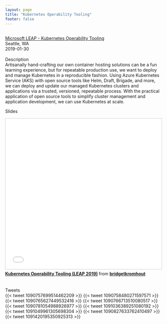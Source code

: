 ```yaml
---
layout: page
title: "Kubernetes Operability Tooling"
footer: false
---
```



<br>
<div class="views-field views-field-nothing">        <span class="field-content views-field-field-details"><a href="https://www.microsoft.com/nb-no/leap/">Microsoft LEAP - Kubernetes Operability Tooling</a><br>Seattle, WA<br><span class="date-display-start">2019-01-30</span></span></div>

<br>
Description
<br>
Artisanally hand-crafting our own container hosting solutions can be a fun learning experience, but for repeatable production use, we want to deploy and manage Kubernetes in a reproducible fashion. Using Azure Kubernetes Service (AKS) with open source tools like Helm, Draft, Brigade, and more, we can deploy and update our managed Kubernetes clusters and applications via a trusted, versioned, repeatable process. With the practical application of open source tools to simplify cluster management and application development, we can use Kubernetes at scale.
<br>

Slides
<br>
<iframe src="//www.slideshare.net/slideshow/embed_code/key/kBaoGsiVtzw5Gh" width="595" height="485" frameborder="0" marginwidth="0" marginheight="0" scrolling="no" style="border:1px solid #CCC; border-width:1px; margin-bottom:5px; max-width: 100%;" allowfullscreen> </iframe> <div style="margin-bottom:5px"> <strong> <a href="//www.slideshare.net/bridgetkromhout/kubernetes-operability-tooling-leap-2019" title="Kubernetes Operability Tooling (LEAP 2019)" target="_blank">Kubernetes Operability Tooling (LEAP 2019)</a> </strong> from <strong><a href="https://www.slideshare.net/bridgetkromhout" target="_blank">bridgetkromhout</a></strong> </div>
<br>

Tweets
<br>
{{< tweet 1090757699514462209 >}}
{{< tweet 1090758480271597571 >}}
{{< tweet 1090765627449532416 >}}
{{< tweet 1090766713510080517 >}}
{{< tweet 1090781054988926977 >}}
{{< tweet 1091036389251080192 >}}
{{< tweet 1091049961305698304 >}}
{{< tweet 1090827633762410497 >}}
{{< tweet 1091420195350925313 >}}

